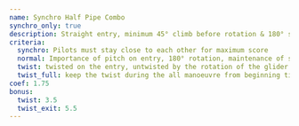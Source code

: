 ```yaml
---
name: Synchro Half Pipe Combo
synchro_only: true
description: Straight entry, minimum 45° climb before rotation & 180° spin, straight horizontal dive, exit 180° from the direction of entry, in transition use the exit energy of the first Half Pipe for the next one. Direction must be changed
criteria:
  synchro: Pilots must stay close to each other for maximum score
  normal: Importance of pitch on entry, 180° rotation, maintenance of shape, strong dive, no rotation on entry and exit
  twist: twisted on the entry, untwisted by the rotation of the glider
  twist_full: keep the twist during the all manoeuvre from beginning till exit as well as during the &whole rotation. No change of direction of the twist. Twist shall be kept for at least 3 seconds or until the next trick
coef: 1.75
bonus:
  twist: 3.5
  twist_exit: 5.5
---
```

